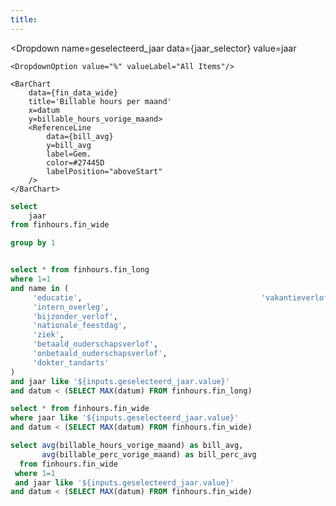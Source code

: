 ```yaml
---
title:  
---
```



<Dropdown
    name=geselecteerd_jaar
    data={jaar_selector}
    value=jaar
>
    <DropdownOption value="%" valueLabel="All Items"/>
</Dropdown>


<BarChart
    data={hours_breakdown}
    title='Uursoorten per maand'
    x=datum
    y=value
    series=name
    yFmt=num0
/>

<Grid cols=2>
    <LineChart
        data={fin_data_wide}
        title='Billable % per maand'
        x=datum
        y=billable_perc_vorige_maand
        yFmt=pct0
        markers=true
        markerShape=emptyCircle>
        <ReferenceLine
            data={bill_avg}
            y=bill_perc_avg
            label=Gem.
            color=#27445D
            labelPosition="aboveStart"
        />
    </LineChart>

    <BarChart
        data={fin_data_wide}
        title='Billable hours per maand'
        x=datum
        y=billable_hours_vorige_maand>
        <ReferenceLine
            data={bill_avg}
            y=bill_avg
            label=Gem.
            color=#27445D
            labelPosition="aboveStart"
        />
    </BarChart>
</Grid>

```sql jaar_selector
select 
    jaar
from finhours.fin_wide

group by 1
```

```sql hours_breakdown

select * from finhours.fin_long
where 1=1 
and name in (
     'educatie',                                        'vakantieverlof',                                  'inzet',                                            
     'intern_overleg', 
     'bijzonder_verlof',
     'nationale_feestdag',
     'ziek',
     'betaald_ouderschapsverlof',
     'onbetaald_ouderschapsverlof',
     'dokter_tandarts'
)
and jaar like '${inputs.geselecteerd_jaar.value}'
and datum < (SELECT MAX(datum) FROM finhours.fin_long)

```

```sql fin_data_wide
select * from finhours.fin_wide
where jaar like '${inputs.geselecteerd_jaar.value}'
and datum < (SELECT MAX(datum) FROM finhours.fin_wide)
```

```sql bill_avg
select avg(billable_hours_vorige_maand) as bill_avg,
       avg(billable_perc_vorige_maand) as bill_perc_avg 
  from finhours.fin_wide
 where 1=1
 and jaar like '${inputs.geselecteerd_jaar.value}'
and datum < (SELECT MAX(datum) FROM finhours.fin_wide)
```
